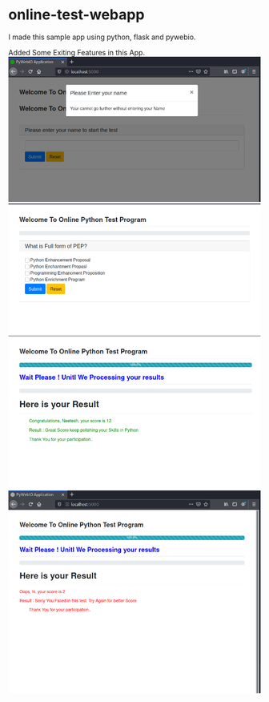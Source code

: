 # online-test-webapp
I made this sample app using python, flask and pywebio.

Added Some Exiting Features in this App.
![](images/empty_name.png)
![](images/questions.png)
![](images/great%20results.png)
![](images/failed%20result.png)

